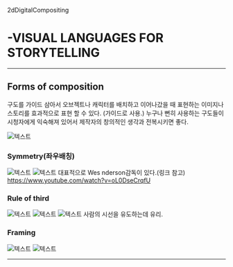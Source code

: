 2dDigitalCompositing
# -VISUAL LANGUAGES FOR STORYTELLING
---
## Forms of composition
구도를 가이드 삼아서 오브젝트나 캐릭터를 배치하고 이어나갔을 때 표현하는 이미지나 스토리를 효과적으로 표현 할 수 있다. (가이드로 사용.) 누구나 뻔히 사용하는 구도들이 시청자에게 익숙해져 있어서 제작자의 창의적인 생각과 전복시키면 좋다.

![텍스트](https://rickbennettwatercolors.com/wp-content/uploads/2015/07/Fundamental-Forms-of-Composition.jpg)

### Symmetry(좌우배칭)
![텍스트](https://petapixel.com/assets/uploads/2016/09/symmetry-composition-800x533.jpg)
![텍스트](https://public-media.interaction-design.org/images/uploads/2472f68044629376b54f97def784b2ef.jpg)
  대표적으로 Wes nderson감독이 있다.(링크 참고)
  https://www.youtube.com/watch?v=oL0DseCrqfU

### Rule of third
![텍스트](https://petapixel.com/assets/uploads/2016/09/rule-of-thirds-composition-800x533.jpg)
![텍스트](https://www.slrlounge.com/wp-content/uploads/2017/11/rule-of-thirds-panorama-lines-break-follow.jpg)
![텍스트](https://expertphotography.com/wp-content/uploads/2011/04/rule-of-thirds-dog.jpg)
  사람의 시선을 유도하는데 유리. 

### Framing
![텍스트](https://i.pinimg.com/236x/ee/b2/76/eeb276525d24044fc144b889c88111f0.jpg)
![텍스트](https://lh3.googleusercontent.com/proxy/jcrVA59rIAqeG35GD67ieScjCSXR-jwqCoXfurNKKtA_ypdfjCZIlbNp8I6qwewnsC4ft7XtHaqgyCnBNjEEUMLSnyMq2czGsFKwyQfDuByWMT4LGtw)

---
